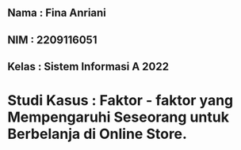 ## Nama : Fina Anriani 

## NIM : 2209116051

## Kelas : Sistem Informasi A 2022


# Studi Kasus : Faktor - faktor yang Mempengaruhi Seseorang untuk Berbelanja di Online Store.
